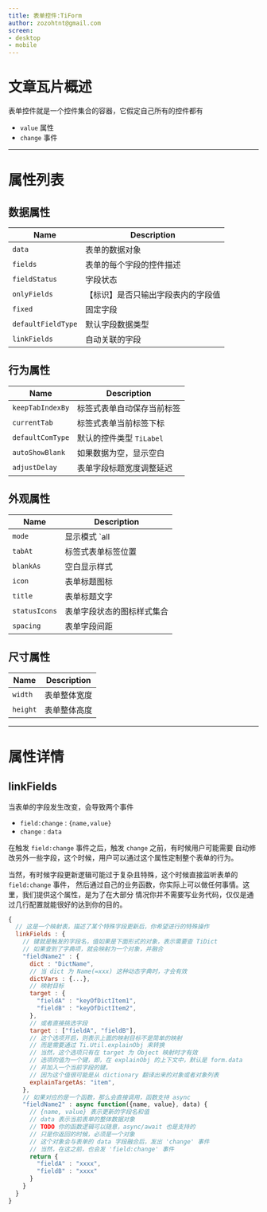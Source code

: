 ```yaml
---
title: 表单控件:TiForm
author: zozohtnt@gmail.com
screen:
- desktop
- mobile
---
```


# 文章瓦片概述

表单控件就是一个控件集合的容器，它假定自己所有的控件都有

- `value` 属性
- `change` 事件

-------------------------------------------------------------
# 属性列表

## 数据属性

| Name               | Description                        |
| ------------------ | ---------------------------------- |
| `data`             | 表单的数据对象                     |
| `fields`           | 表单的每个字段的控件描述           |
| `fieldStatus`      | 字段状态                           |
| `onlyFields`       | 【标识】是否只输出字段表内的字段值 |
| `fixed`            | 固定字段                           |
| `defaultFieldType` | 默认字段数据类型                   |
| `linkFields`       | 自动关联的字段                     |

## 行为属性

| Name             | Description                |
| ---------------- | -------------------------- |
| `keepTabIndexBy` | 标签式表单自动保存当前标签 |
| `currentTab`     | 标签式表单当前标签下标     |
| `defaultComType` | 默认的控件类型 `TiLabel`   |
| `autoShowBlank`  | 如果数据为空，显示空白     |
| `adjustDelay`    | 表单字段标题宽度调整延迟   |

## 外观属性

| Name          | Description                |
| ------------- | -------------------------- |
| `mode`        | 显示模式 `all|tab`         |
| `tabAt`       | 标签式表单标签位置         |
| `blankAs`     | 空白显示样式               |
| `icon`        | 表单标题图标               |
| `title`       | 表单标题文字               |
| `statusIcons` | 表单字段状态的图标样式集合 |
| `spacing`     | 表单字段间距               |

## 尺寸属性

| Name     | Description  |
| -------- | ------------ |
| `width`  | 表单整体宽度 |
| `height` | 表单整体高度 |

-------------------------------------------------------------
# 属性详情

## linkFields

当表单的字段发生改变，会导致两个事件

- `field:change` : `{name,value}`
- `change` : `data`

在触发 `field:change` 事件之后，触发 `change` 之前，有时候用户可能需要
自动修改另外一些字段，这个时候，用户可以通过这个属性定制整个表单的行为。

当然，有时候字段更新逻辑可能过于复杂且特殊，这个时候直接监听表单的 `field:change` 事件，
然后通过自己的业务函数，你实际上可以做任何事情。这里，我们提供这个属性，是为了在大部分
情况你并不需要写业务代码，仅仅是通过几行配置就能很好的达到你的目的。

```js
{
  // 这是一个映射表，描述了某个特殊字段更新后，你希望进行的特殊操作
  linkFields : {
    // 键就是触发的字段名，值如果是下面形式的对象，表示需要查 TiDict
    // 如果查到了字典项，就会映射为一个对象，并融合
    "fieldName2" : {
      dict : "DictName",
      // 当 dict 为 Name(=xxx) 这种动态字典时，才会有效
      dictVars : {...},
      // 映射目标
      target : {
        "fieldA" : "keyOfDictItem1",
        "fieldB" : "keyOfDictItem2",
      },
      // 或者直接挑选字段
      target : ["fieldA", "fieldB"],
      // 这个选项开启，则表示上面的映射目标不是简单的映射
      // 而是需要通过 Ti.Util.explainObj 来转换
      // 当然，这个选项只有在 target 为 Object 映射时才有效
      // 选项的值为一个键，即，在 explainObj 的上下文中，默认是 form.data
      // 并加入一个当前字段的键。
      // 因为这个值很可能是从 dictionary 翻译出来的对象或者对象列表
      explainTargetAs: "item",
    },
    // 如果对应的是一个函数，那么会直接调用，函数支持 async
    "fieldName2" : async function({name, value}, data) {
      // {name, value} 表示更新的字段名和值
      // data 表示当前表单的整体数据对象
      // TODO 你的函数逻辑可以随意，async/await 也是支持的
      // 只是你返回的时候，必须是一个对象
      // 这个对象会与表单的 data 字段融合后，发出 'change' 事件
      // 当然，在这之前，也会发 'field:change' 事件
      return {
        "fieldA" : "xxxx",
        "fieldB" : "xxxx"
      }
    }
  }
}
```